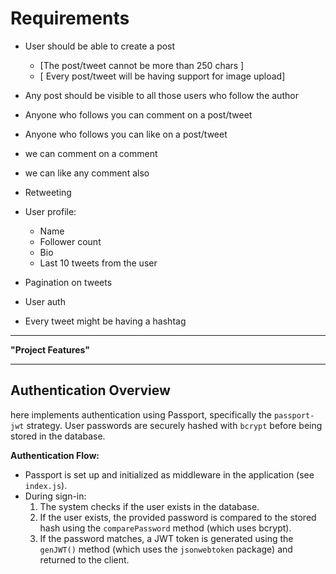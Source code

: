 # Requirements

- User should be able to create a post
    - [The post/tweet cannot be more than 250 chars ]
    - [ Every post/tweet will be having support for image upload]
    
- Any post should be visible to all those users who follow the author 
- Anyone who follows you can comment on a post/tweet
- Anyone who follows you can like on a post/tweet
- we can comment on a comment
- we can like any comment also
- Retweeting

- User profile:
    - Name
    - Follower count
    - Bio
    - Last 10 tweets from the user 

- Pagination on tweets
- User auth

- Every tweet might be having a hashtag

---

 **"Project Features"** 

---

## Authentication Overview

here implements authentication using Passport, specifically the `passport-jwt` strategy. User passwords are securely hashed with `bcrypt` before being stored in the database.

**Authentication Flow:**
- Passport is set up and initialized as middleware in the application (see `index.js`).
- During sign-in:
    1. The system checks if the user exists in the database.
    2. If the user exists, the provided password is compared to the stored hash using the `comparePassword` method (which uses bcrypt).
    3. If the password matches, a JWT token is generated using the `genJWT()` method (which uses the `jsonwebtoken` package) and returned to the client.

